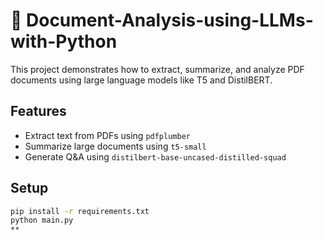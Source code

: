 #  📄 Document-Analysis-using-LLMs-with-Python


This project demonstrates how to extract, summarize, and analyze PDF documents using large language models like T5 and DistilBERT.

## Features
- Extract text from PDFs using `pdfplumber`
- Summarize large documents using `t5-small`
- Generate Q&A using `distilbert-base-uncased-distilled-squad`

## Setup

```bash
pip install -r requirements.txt
python main.py
**
